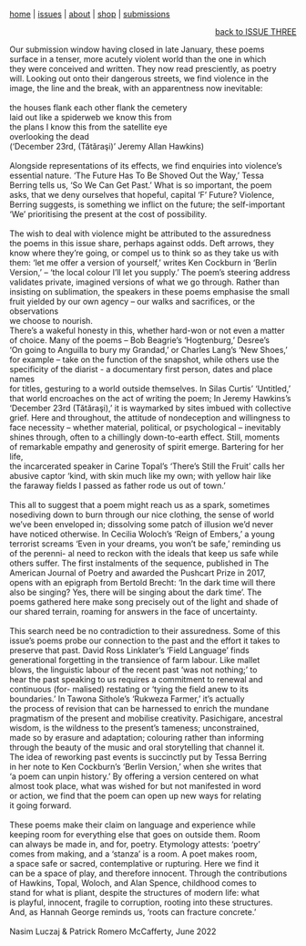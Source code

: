[home](index.md) | [issues](issues.md) | [about](about.md) | [shop](shop.md)  |  [submissions](submit.md)

<div align="right">
  <a href="issuethree.md">back to ISSUE THREE</a>
</div>

Our submission window having closed in late January, these poems <br>
surface in a tenser, more acutely violent world than the one in which <br>
they were conceived and written. They now read presciently, as poetry <br>
will. Looking out onto their dangerous streets, we find violence in the <br>
image, the line and the break, with an apparentness now inevitable: <br>
<br>
the houses flank each other flank the cemetery <br>
laid out like a spiderweb we know this from <br>
the plans I know this from the satellite eye <br>
overlooking the dead <br>
(‘December 23rd, (Tătăraşi)’ Jeremy Allan Hawkins) <br>
<br>
Alongside representations of its effects, we find enquiries into violence’s <br>
essential nature. ‘The Future Has To Be Shoved Out the Way,’ Tessa <br>
Berring tells us, ‘So We Can Get Past.’ What is so important, the poem <br>
asks, that we deny ourselves that hopeful, capital ‘F’ Future? Violence, <br>
Berring suggests, is something we inflict on the future; the self-important <br>
‘We’ prioritising the present at the cost of possibility. <br>
<br>
The wish to deal with violence might be attributed to the assuredness <br>
the poems in this issue share, perhaps against odds. Deft arrows, they <br>
know where they’re going, or compel us to think so as they take us with <br>
them: ‘let me offer a version of yourself,’ writes Ken Cockburn in ‘Berlin <br>
Version,’ – ‘the local colour I’ll let you supply.’ The poem’s steering address <br>
validates private, imagined versions of what we go through. Rather than <br>
insisting on sublimation, the speakers in these poems emphasise the small <br>
fruit yielded by our own agency – our walks and sacrifices, or the observations <br>
we choose to nourish. <br>
There’s a wakeful honesty in this, whether hard-won or not even a matter <br>
of choice. Many of the poems – Bob Beagrie’s ‘Hogtenburg,’ Desree’s <br>
‘On going to Anguilla to bury my Grandad,’ or Charles Lang’s ‘New Shoes,’ <br>
for example – take on the function of the snapshot, while others use the <br>
specificity of the diarist - a documentary first person, dates and place names <br>
for titles, gesturing to a world outside themselves. In Silas Curtis’ ‘Untitled,’ <br>
that world encroaches on the act of writing the poem; In Jeremy Hawkins’s <br>
‘December 23rd (Tătăraşi),’ it is waymarked by sites imbued with collective <br>
grief. Here and throughout, the attitude of nondeception and willingness to <br>
face necessity – whether material, political, or psychological – inevitably <br>
shines through, often to a chillingly down-to-earth effect. Still, moments <br>
of remarkable empathy and generosity of spirit emerge. Bartering for her life, <br>
the incarcerated speaker in Carine Topal’s ‘There’s Still the Fruit’ calls her <br>
abusive captor ‘kind, with skin much like my own; with yellow hair like <br>
the faraway fields I passed as father rode us out of town.’ <br>
<br>
This all to suggest that a poem might reach us as a spark, sometimes <br>
nosediving down to burn through our nice clothing, the sense of world <br>
we’ve been enveloped in; dissolving some patch of illusion we’d never <br>
have noticed otherwise. In Cecilia Woloch’s ‘Reign of Embers,’ a young <br>
terrorist screams ‘Even in your dreams, you won’t be safe,’ reminding us <br>
of the perenni- al need to reckon with the ideals that keep us safe while <br>
others suffer. The first instalments of the sequence, published in The <br>
American Journal of Poetry and awarded the Pushcart Prize in 2017, <br>
opens with an epigraph from Bertold Brecht: ‘In the dark time will there <br>
also be singing? Yes, there will be singing about the dark time’. The <br>
poems gathered here make song precisely out of the light and shade of <br>
our shared terrain, roaming for answers in the face of uncertainty. <br>
<br>
This search need be no contradiction to their assuredness. Some of this <br>
issue’s poems probe our connection to the past and the effort it takes to <br>
preserve that past. David Ross Linklater’s ‘Field Language’ finds <br>
generational forgetting in the transience of farm labour. Like mallet <br>
blows, the linguistic labour of the recent past ‘was not nothing;’ to <br>
hear the past speaking to us requires a commitment to renewal and <br>
continuous (for- malised) restating or ‘tying the field anew to its <br>
boundaries.’ In Tawona Sithole’s ‘Rukweza Farmer,’ it’s actually <br>
the process of revision that can be harnessed to enrich the mundane <br>
pragmatism of the present and mobilise creativity. Pasichigare, ancestral <br>
wisdom, is the wildness to the present’s tameness; unconstrained, <br>
made so by erasure and adaptation; colouring rather than informing <br>
through the beauty of the music and oral storytelling that channel it. <br>
The idea of reworking past events is succinctly put by Tessa Berring <br>
in her note to Ken Cockburn’s ‘Berlin Version,’ when she writes that <br>
‘a poem can unpin history.’ By offering a version centered on what <br>
almost took place, what was wished for but not manifested in word <br>
or action, we find that the poem can open up new ways for relating <br>
it going forward. <br>
<br>
These poems make their claim on language and experience while <br>
keeping room for everything else that goes on outside them. Room <br>
can always be made in, and for, poetry. Etymology attests: ‘poetry’<br>
 comes from making, and a ‘stanza’ is a room. A poet makes room, <br>
a space safe or sacred, contemplative or rupturing. Here we find it <br>
can be a space of play, and therefore innocent. Through the contributions <br> 
of Hawkins, Topal, Woloch, and Alan Spence, childhood comes to <br>
stand for what is pliant, despite the structures of modern life: what <br>
is playful, innocent, fragile to corruption, rooting into these structures. <br>
And, as Hannah George reminds us, ‘roots can fracture concrete.’ <br>
<br>
Nasim Luczaj & Patrick Romero McCafferty, June 2022 <br>

